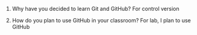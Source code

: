 1.  Why have you decided to learn Git and GitHub? For control version

2.  How do you plan to use GitHub in your classroom? For lab, I plan to
    use GitHub


